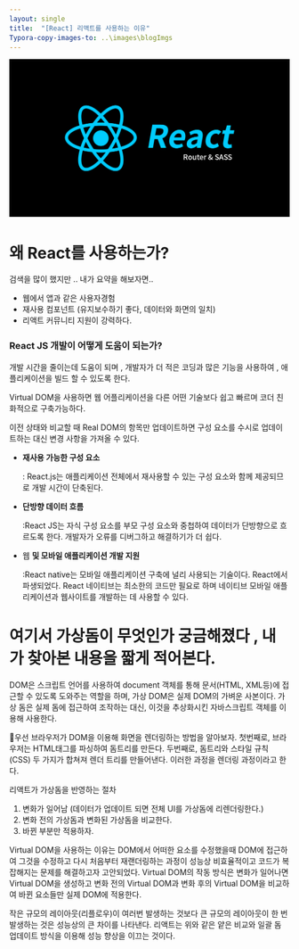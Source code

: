 ```yaml
---
layout: single
title:  "[React] 리액트를 사용하는 이유"
Typora-copy-images-to: ..\images\blogImgs
---
```


![React](../images/blogImg/React.png)

# ****왜 React를 사용하는가?****

검색을 많이 했지만 .. 내가 요약을 해보자면.. 

- 웹에서 앱과 같은 사용자경험
- 재사용 컴포넌트 (유지보수하기 좋다, 데이터와 화면의 일치)
- 리액트 커뮤니티 지원이 강력하다.


### ****React JS 개발이 어떻게 도움이 되는가?****

개발 시간을 줄이는데 도움이 되며 , 개발자가 더 적은 코딩과 많은 기능을 사용하여 , 애플리케이션을 빌드 할 수 있도록 한다.

Virtual DOM을 사용하면 웹 어플리케이션을 다른 어떤 기술보다 쉽고 빠르며 코더 친화적으로 구축가능하다.

이전 상태와 비교할 때 Real DOM의 항목만 업데이트하면 구성 요소를 수시로 업데이트하는 대신 변경 사항을 가져올 수 있다.

- **재사용 가능한 구성 요소**
    
    : React.js는 애플리케이션 전체에서 재사용할 수 있는 구성 요소와 함께 제공되므로 개발 시간이 단축된다.
    
- **단방향 데이터 흐름**
    
    :React JS는 자식 구성 요소를 부모 구성 요소와 중첩하여 데이터가 단방향으로 흐르도록 한다. 개발자가 오류를 디버그하고 해결하기가 더 쉽다.
    

- 웹 **및 모바일 애플리케이션 개발 지원**
    
    :React native는 모바일 애플리케이션 구축에 널리 사용되는 기술이다. React에서 파생되었다. React 네이티브는 최소한의 코드만 필요로 하며 네이티브 모바일 애플리케이션과 웹사이트를 개발하는 데 사용할 수 있다.



# 여기서 가상돔이 무엇인가 궁금해졌다 , 내가 찾아본 내용을 짧게 적어본다.
DOM은 스크립트 언어를 사용하여 document 객체를 통해 문서(HTML, XML등)에 접근할 수 있도록 도와주는 역할을 하며, 가상 DOM은 실제 DOM의 가벼운 사본이다.
가상 돔은 실제 돔에 접근하여 조작하는 대신, 이것을 추상화시킨 자바스크립트 객체를 이용해 사용한다.

🤨우선 브라우저가 DOM을 이용해 화면을 렌더링하는 방법을 알아보자.
첫번째로, 브라우저는 HTML태그를 파싱하여 돔트리를 만든다. 
두번째로, 돔트리와 스타일 규칙(CSS) 두 가지가 합쳐져 렌더 트리를 만들어낸다.
이러한 과정을 렌더링 과정이라고 한다.

리액트가 가상돔을 반영하는 절차
1. 변화가 일어남 (데이터가 업데이트 되면 전체 UI를 가상돔에 리렌더링한다.)
2. 변화 전의 가상돔과 변화된 가상돔을 비교한다. 
3. 바뀐 부분만 적용하자.

Virtual DOM을 사용하는 이유는 
DOM에서 어떠한 요소를 수정했을때 DOM에 접근하여 그것을 수정하고 다시 처음부터 재랜더링하는 과정이 성능상 비효율적이고 코드가 복잡해지는 문제를 해결하고자 고안되었다.
Virtual DOM의 작동 방식은 변화가 일어나면 Virtual DOM을 생성하고 변화 전의 Virtual DOM과 변화 후의 Virtual DOM을 비교하여 바뀐 요소들만 실제 DOM에 적용한다.

작은 규모의 레이아웃(리플로우)이 여러번 발생하는 것보다 큰 규모의 레이아웃이 한 번 발생하는 것은 성능상의 큰 차이를 나타낸다. 
리액트는 위와 같은 얕은 비교와 일괄 돔 업데이트 방식을 이용해 성능 향상을 이끄는 것이다.



